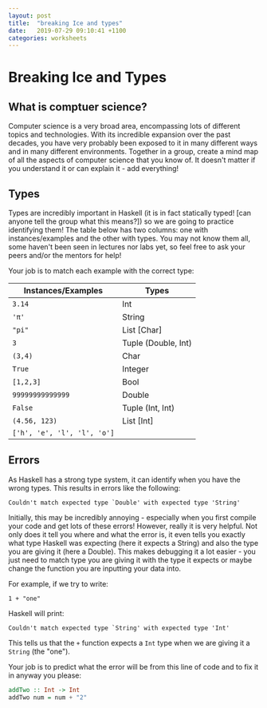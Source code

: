 ```yaml
---
layout: post
title:  "breaking Ice and types"
date:   2019-07-29 09:10:41 +1100
categories: worksheets
---
```


# Breaking Ice and Types

## What is comptuer science?
Computer science is a very broad area, encompassing lots of different topics and technologies. With its incredible expansion over the past decades, you have very probably been exposed to it in many different ways and in many different environments. Together in a group, create a mind map of all the aspects of computer science that you know of. It doesn't matter if you understand it or can explain it - add everything!

## Types
Types are incredibly important in Haskell (it is in fact statically typed! [can anyone tell the group what this means?]) so we are going to practice identifying them! The table below has two columns: one with instances/examples and the other with types. You may not know them all, some haven't been seen in lectures nor labs yet, so feel free to ask your peers and/or the mentors for help!

Your job is to match each example with the correct type:

| Instances/Examples | Types   |
| -----------------  | ------- |
| `3.14`               | Int     |
| `'π'`                | String  |
| `"pi"`               | List [Char]   |
| `3`                  | Tuple (Double, Int)  |
| `(3,4)`              | Char    |
| `True`               | Integer |
| `[1,2,3]`            | Bool    |
| `99999999999999`     | Double  |
| `False`              | Tuple (Int, Int) |
| `(4.56, 123)`        | List [Int] |
| `['h', 'e', 'l', 'l', 'o']`

## Errors
As Haskell has a strong type system, it can identify when you have the wrong types. This results in errors like the following:
```
Couldn't match expected type `Double' with expected type 'String'
```
Initially, this may be incredibly annoying - especially when you first compile your code and get lots of these errors! However, really it is very helpful. Not only does it tell you where and what the error is, it even tells you exactly what type Haskell was expecting (here it expects a String) and also the type you are giving it (here a Double). This makes debugging it a lot easier - you just need to match type you are giving it with the type it expects or maybe change the function you are inputting your data into.

For example, if we try to write:
```
1 + "one"
```
Haskell will print:
```
Couldn't match expected type `String' with expected type 'Int'
```
This tells us that the ```+``` function expects a ```Int``` type when we are giving it a ```String``` (the "one"). 

Your job is to predict what the error will be from this line of code and to fix it in anyway you please:
```haskell
addTwo :: Int -> Int
addTwo num = num + "2"
```
